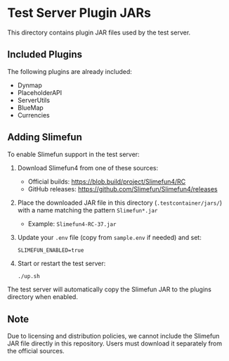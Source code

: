 # Test Server Plugin JARs

This directory contains plugin JAR files used by the test server.

## Included Plugins

The following plugins are already included:
- Dynmap
- PlaceholderAPI
- ServerUtils
- BlueMap
- Currencies

## Adding Slimefun

To enable Slimefun support in the test server:

1. Download Slimefun4 from one of these sources:
   - Official builds: https://blob.build/project/Slimefun4/RC
   - GitHub releases: https://github.com/Slimefun/Slimefun4/releases

2. Place the downloaded JAR file in this directory (`.testcontainer/jars/`) with a name matching the pattern `Slimefun*.jar`
   - Example: `Slimefun4-RC-37.jar`

3. Update your `.env` file (copy from `sample.env` if needed) and set:
   ```
   SLIMEFUN_ENABLED=true
   ```

4. Start or restart the test server:
   ```bash
   ./up.sh
   ```

The test server will automatically copy the Slimefun JAR to the plugins directory when enabled.

## Note

Due to licensing and distribution policies, we cannot include the Slimefun JAR file directly in this repository. Users must download it separately from the official sources.
